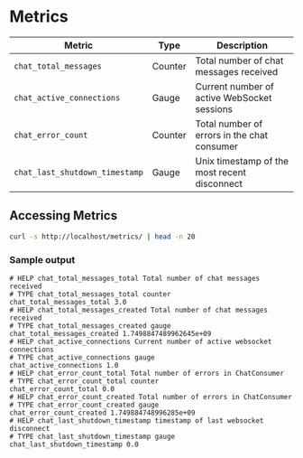 # Metrics

| Metric                         | Type    | Description                                |
|--------------------------------|---------|--------------------------------------------|
| `chat_total_messages`          | Counter | Total number of chat messages received     |
| `chat_active_connections`      | Gauge   | Current number of active WebSocket sessions|
| `chat_error_count`             | Counter | Total number of errors in the chat consumer|
| `chat_last_shutdown_timestamp` | Gauge   | Unix timestamp of the most recent disconnect|

## Accessing Metrics
```bash
curl -s http://localhost/metrics/ | head -n 20
```
### Sample output
```
# HELP chat_total_messages_total Total number of chat messages received
# TYPE chat_total_messages_total counter
chat_total_messages_total 3.0
# HELP chat_total_messages_created Total number of chat messages received
# TYPE chat_total_messages_created gauge
chat_total_messages_created 1.7498847489962645e+09
# HELP chat_active_connections Current number of active websocket connections
# TYPE chat_active_connections gauge
chat_active_connections 1.0
# HELP chat_error_count_total Total number of errors in ChatConsumer
# TYPE chat_error_count_total counter
chat_error_count_total 0.0
# HELP chat_error_count_created Total number of errors in ChatConsumer
# TYPE chat_error_count_created gauge
chat_error_count_created 1.749884748996285e+09
# HELP chat_last_shutdown_timestamp timestamp of last websocket disconnect
# TYPE chat_last_shutdown_timestamp gauge
chat_last_shutdown_timestamp 0.0
```
